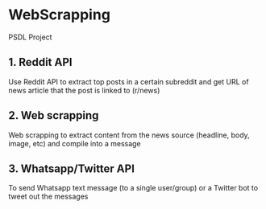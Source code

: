 # WebScrapping
PSDL Project 

## 1. Reddit API 
Use Reddit API to extract top posts in a certain subreddit and get URL of news article that the post is linked to (r/news)

## 2. Web scrapping 
Web scrapping to extract content from the news source (headline, body, image, etc) and compile into a message 

## 3. Whatsapp/Twitter API 
To send Whatsapp text message (to a single user/group) or a Twitter bot to tweet out the messages  

